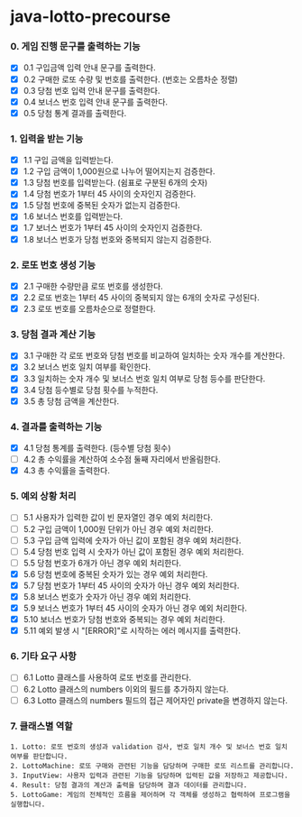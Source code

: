 # java-lotto-precourse

### 0. 게임 진행 문구를 출력하는 기능

- [x] 0.1 구입금액 입력 안내 문구를 출력한다.
- [x] 0.2 구매한 로또 수량 및 번호를 출력한다. (번호는 오름차순 정렬)
- [x] 0.3 당첨 번호 입력 안내 문구를 출력한다.
- [x] 0.4 보너스 번호 입력 안내 문구를 출력한다.
- [x] 0.5 당첨 통계 결과를 출력한다.

### 1. 입력을 받는 기능

- [x] 1.1 구입 금액을 입력받는다.
- [x] 1.2 구입 금액이 1,000원으로 나누어 떨어지는지 검증한다.
- [x] 1.3 당첨 번호를 입력받는다. (쉼표로 구분된 6개의 숫자)
- [x] 1.4 당첨 번호가 1부터 45 사이의 숫자인지 검증한다.
- [x] 1.5 당첨 번호에 중복된 숫자가 없는지 검증한다.
- [x] 1.6 보너스 번호를 입력받는다.
- [x] 1.7 보너스 번호가 1부터 45 사이의 숫자인지 검증한다.
- [x] 1.8 보너스 번호가 당첨 번호와 중복되지 않는지 검증한다.

### 2. 로또 번호 생성 기능

- [x] 2.1 구매한 수량만큼 로또 번호를 생성한다.
- [x] 2.2 로또 번호는 1부터 45 사이의 중복되지 않는 6개의 숫자로 구성된다.
- [x] 2.3 로또 번호를 오름차순으로 정렬한다.

### 3. 당첨 결과 계산 기능

- [x] 3.1 구매한 각 로또 번호와 당첨 번호를 비교하여 일치하는 숫자 개수를 계산한다.
- [x] 3.2 보너스 번호 일치 여부를 확인한다.
- [x] 3.3 일치하는 숫자 개수 및 보너스 번호 일치 여부로 당첨 등수를 판단한다.
- [x] 3.4 당첨 등수별로 당첨 횟수를 누적한다.
- [x] 3.5 총 당첨 금액을 계산한다.

### 4. 결과를 출력하는 기능

- [x] 4.1 당첨 통계를 출력한다. (등수별 당첨 횟수)
- [ ] 4.2 총 수익률을 계산하여 소수점 둘째 자리에서 반올림한다.
- [x] 4.3 총 수익률을 출력한다.

### 5. 예외 상황 처리

- [ ] 5.1 사용자가 입력한 값이 빈 문자열인 경우 예외 처리한다.
- [ ] 5.2 구입 금액이 1,000원 단위가 아닌 경우 예외 처리한다.
- [ ] 5.3 구입 금액 입력에 숫자가 아닌 값이 포함된 경우 예외 처리한다.
- [ ] 5.4 당첨 번호 입력 시 숫자가 아닌 값이 포함된 경우 예외 처리한다.
- [ ] 5.5 당첨 번호가 6개가 아닌 경우 예외 처리한다.
- [x] 5.6 당첨 번호에 중복된 숫자가 있는 경우 예외 처리한다.
- [x] 5.7 당첨 번호가 1부터 45 사이의 숫자가 아닌 경우 예외 처리한다.
- [x] 5.8 보너스 번호가 숫자가 아닌 경우 예외 처리한다.
- [x] 5.9 보너스 번호가 1부터 45 사이의 숫자가 아닌 경우 예외 처리한다.
- [x] 5.10 보너스 번호가 당첨 번호와 중복되는 경우 예외 처리한다.
- [x] 5.11 예외 발생 시 "[ERROR]"로 시작하는 에러 메시지를 출력한다.

### 6. 기타 요구 사항

- [ ] 6.1 Lotto 클래스를 사용하여 로또 번호를 관리한다.
- [ ] 6.2 Lotto 클래스의 numbers 이외의 필드를 추가하지 않는다.
- [ ] 6.3 Lotto 클래스의 numbers 필드의 접근 제어자인 private을 변경하지 않는다.

### 7. 클래스별 역할

    1. Lotto: 로또 번호의 생성과 validation 검사, 번호 일치 개수 및 보너스 번호 일치 여부를 판단합니다.
    2. LottoMachine: 로또 구매와 관련된 기능을 담당하며 구매한 로또 리스트를 관리합니다.
    3. InputView: 사용자 입력과 관련된 기능을 담당하며 입력된 값을 저장하고 제공합니다.
    4. Result: 당첨 결과의 계산과 출력을 담당하며 결과 데이터를 관리합니다.
    5. LottoGame: 게임의 전체적인 흐름을 제어하며 각 객체를 생성하고 협력하여 프로그램을 실행합니다.
